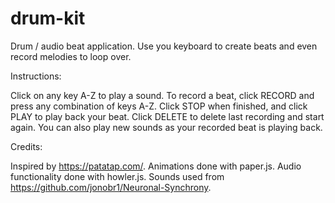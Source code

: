 # drum-kit
Drum / audio beat application. Use you keyboard to create beats and even record melodies to loop over.

Instructions:

Click on any key A-Z to play a sound. To record a beat, click RECORD and press any combination of keys A-Z. Click STOP when finished, and click PLAY to play back your beat. Click DELETE to delete last recording and start again. You can also play new sounds as your recorded beat is playing back.

Credits:

Inspired by https://patatap.com/.
Animations done with paper.js.
Audio functionality done with howler.js.
Sounds used from https://github.com/jonobr1/Neuronal-Synchrony.




